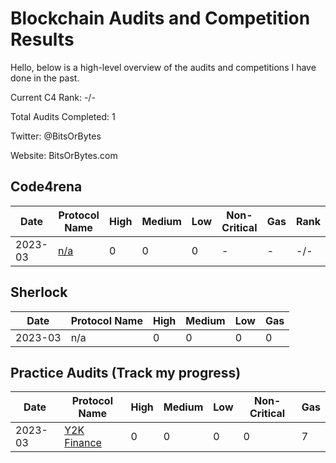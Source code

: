 # Blockchain Audits and Competition Results

Hello, below is a high-level overview of the audits and competitions I have done in the past.

Current C4 Rank: -/-

Total Audits Completed: 1

Twitter: @BitsOrBytes

Website: BitsOrBytes.com

## Code4rena

| Date    | Protocol Name     | High | Medium | Low | Non-Critical | Gas   | Rank    |
| ------- | ---------------- | ----- | ------ | --- | ------------ | ----- | ------- |
| 2023-03 | [n/a](https://twitter.com/bitsorbytes) | 0     | 0      | 0   | -            | -     | -/-     |


## Sherlock
| Date    | Protocol Name | High | Medium | Low | Gas |
| ------- | ------------  | ---- | ------ | --- | --- |
| 2023-03 | n/a           | 0    | 0      | 0   | 0   |


## Practice Audits (Track my progress)
| Date    | Protocol Name     | High | Medium | Low | Non-Critical | Gas   |
| ------- | ---------------- | ----- | ------ | --- | ------------ | ----- |
| 2023-03 | [Y2K Finance](./Code4rena/Y2K_Finance) | 0     | 0      | 0   | 0            | 7     |